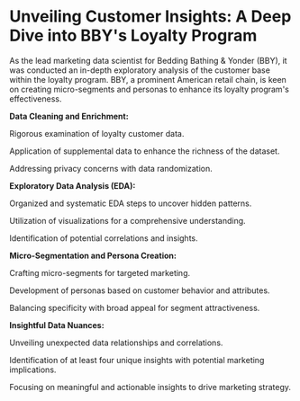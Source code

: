 # Unveiling Customer Insights: A Deep Dive into BBY's Loyalty Program

As the lead marketing data scientist for Bedding Bathing & Yonder (BBY), it was conducted an in-depth exploratory analysis of the customer base within the loyalty program. BBY, a prominent American retail chain, is keen on creating micro-segments and personas to enhance its loyalty program's effectiveness.


**Data Cleaning and Enrichment:**

Rigorous examination of loyalty customer data.

Application of supplemental data to enhance the richness of the dataset.

Addressing privacy concerns with data randomization.


**Exploratory Data Analysis (EDA):**

Organized and systematic EDA steps to uncover hidden patterns.

Utilization of visualizations for a comprehensive understanding.

Identification of potential correlations and insights.


**Micro-Segmentation and Persona Creation:**

Crafting micro-segments for targeted marketing.

Development of personas based on customer behavior and attributes.

Balancing specificity with broad appeal for segment attractiveness.


**Insightful Data Nuances:**

Unveiling unexpected data relationships and correlations.

Identification of at least four unique insights with potential marketing implications.

Focusing on meaningful and actionable insights to drive marketing strategy.


